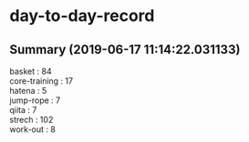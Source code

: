 # day-to-day-record  
## Summary  (2019-06-17 11:14:22.031133)  
basket : 84  
core-training : 17  
hatena : 5  
jump-rope : 7  
qiita : 7  
strech : 102  
work-out : 8  
